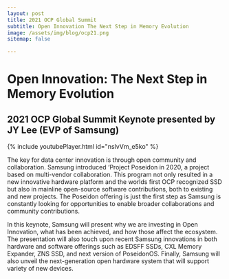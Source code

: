 ```yaml
---
layout: post
title: 2021 OCP Global Summit
subtitle: Open Innovation The Next Step in Memory Evolution
image: /assets/img/blog/ocp21.png
sitemap: false

---
```

# Open Innovation: The Next Step in Memory Evolution

## 2021 OCP Global Summit Keynote presented by JY Lee (EVP of Samsung) 


{% include youtubePlayer.html id="nsIvVm_e5ko" %}<br>

The key for data center innovation is through open community and collaboration.  Samsung introduced ‘Project Poseidon in 2020, a project based on multi-vendor collaboration. This program not only resulted in a new innovative hardware platform and the worlds first OCP recognized SSD but also in mainline open-source software contributions, both to existing and new projects. The Poseidon offering is just the first step as Samsung is constantly looking for opportunities to enable broader collaborations and community contributions.

In this keynote, Samsung will present why we are investing in Open Innovation, what has been achieved, and how those affect the ecosystem. The presentation will also touch upon recent Samsung innovations in both hardware and software offerings such as EDSFF SSDs, CXL Memory Expander, ZNS SSD, and next version of PoseidonOS. Finally, Samsung will also unveil the next-generation open hardware system that will support variety of new devices.